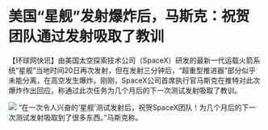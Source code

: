# 美国“星舰”发射爆炸后，马斯克：祝贺团队通过发射吸取了教训

【环球网快讯】由美国太空探索技术公司（SpaceX）研发的最新一代运载火箭系统“星舰”当地时间20日再次发射，但在发射三分钟后，“超重型推进器”部分似乎未能分离，在高空发生爆炸。刚刚，SpaceX公司首席执行官马斯克在推特对此次爆炸作出回应，称通过此次任务为几个月后的下一次测试发射吸取了教训。

![](https://inews.gtimg.com/om_bt/OJ2Ed5XS6KdBIozAnSuLutkJ1bcS6EIfRd7WfmlfEIDscAA/1000)
“在一次令人兴奋的‘星舰’测试发射后，祝贺SpaceX团队！为几个月后的下一次测试发射吸取到了很多东西。”马斯克称。

